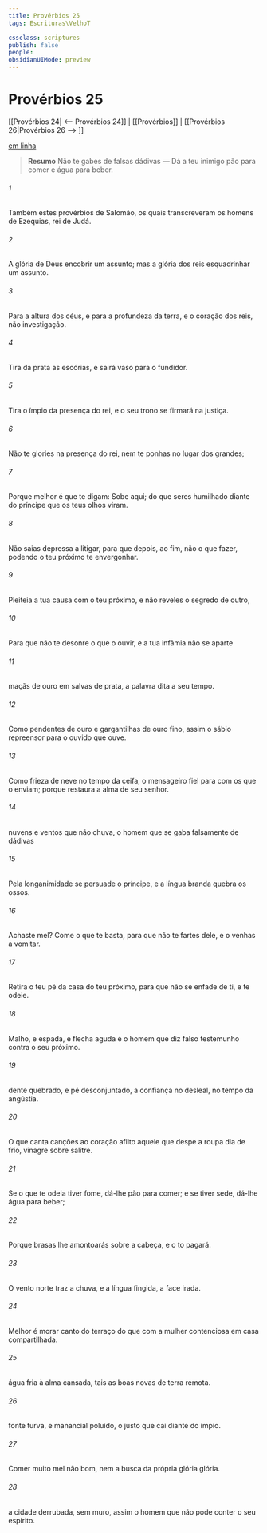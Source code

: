 ```yaml
---
title: Provérbios 25
tags: Escrituras\VelhoT

cssclass: scriptures
publish: false
people:
obsidianUIMode: preview
---
```


# Provérbios 25
[[Provérbios 24| <-- Provérbios 24]] | [[Provérbios]] | [[Provérbios 26|Provérbios 26 --> ]]

[em linha](https://churchofjesuschrist.org/study/scriptures/ot/prov/25?lang=por)

> __Resumo__
Não te gabes de falsas dádivas — Dá a teu inimigo pão para comer e água para beber.

###### 1 
Também estes  provérbios de Salomão, os quais transcreveram os homens de Ezequias, rei de Judá.

###### 2 
A glória de Deus  encobrir um assunto; mas a glória dos reis  esquadrinhar um assunto.

###### 3 
Para a altura dos céus, e para a profundeza da terra, e  o coração dos reis, não  investigação.

###### 4 
Tira da prata as escórias, e sairá vaso para o fundidor.

###### 5 
Tira o ímpio da presença do rei, e o seu trono se firmará na justiça.

###### 6 
Não te glories na presença do rei, nem te ponhas no lugar dos grandes;

###### 7 
Porque melhor é que te digam: Sobe aqui; do que seres humilhado diante do príncipe que os teus olhos  viram.

###### 8 
Não saias depressa a litigar, para que depois, ao fim, não  o que fazer, podendo o teu próximo te envergonhar.

###### 9 
Pleiteia a tua causa com o teu próximo, e não reveles o segredo de outro,

###### 10 
Para que não te desonre o que o ouvir, e a tua infâmia não se aparte 

###### 11 
 maçãs de ouro em salvas de prata,  a palavra dita a seu tempo.

###### 12 
Como pendentes de ouro e gargantilhas de ouro fino, assim  o sábio repreensor para o ouvido que ouve.

###### 13 
Como frieza de neve no tempo da ceifa,  o mensageiro fiel para com os que o enviam; porque restaura a alma de seu senhor.

###### 14 
 nuvens e ventos que não  chuva,  o homem que se gaba falsamente de dádivas 

###### 15 
Pela longanimidade se persuade o príncipe, e a língua branda quebra os ossos.

###### 16 
Achaste mel? Come o que te basta, para que  não te fartes dele, e o venhas a vomitar.

###### 17 
Retira o teu pé da casa do teu próximo, para que não se enfade de ti, e te odeie.

###### 18 
Malho, e espada, e flecha aguda é o homem que diz falso testemunho contra o seu próximo.

###### 19 
 dente quebrado, e pé desconjuntado,  a confiança no desleal, no tempo da angústia.

###### 20 
O que canta canções ao coração aflito  aquele que despe a roupa  dia de frio,  vinagre sobre salitre.

###### 21 
Se o que te odeia tiver fome, dá-lhe pão para comer; e se tiver sede, dá-lhe água para beber;

###### 22 
Porque  brasas lhe amontoarás sobre a cabeça, e o  to pagará.

###### 23 
O vento norte traz a chuva, e a língua fingida, a face irada.

###### 24 
Melhor é morar  canto do terraço do que com a mulher contenciosa em casa compartilhada.

###### 25 
 água fria à alma cansada, tais  as boas novas de terra remota.

###### 26 
 fonte turva, e manancial poluído,  o justo que cai diante do ímpio.

###### 27 
Comer muito mel não  bom, nem a busca da própria glória  glória.

###### 28 
 a cidade derrubada, sem muro, assim  o homem que não pode conter o seu espírito.

